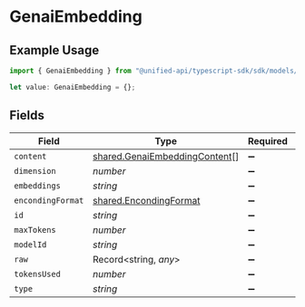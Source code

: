 # GenaiEmbedding

## Example Usage

```typescript
import { GenaiEmbedding } from "@unified-api/typescript-sdk/sdk/models/shared";

let value: GenaiEmbedding = {};
```

## Fields

| Field                                                                                 | Type                                                                                  | Required                                                                              | Description                                                                           |
| ------------------------------------------------------------------------------------- | ------------------------------------------------------------------------------------- | ------------------------------------------------------------------------------------- | ------------------------------------------------------------------------------------- |
| `content`                                                                             | [shared.GenaiEmbeddingContent](../../../sdk/models/shared/genaiembeddingcontent.md)[] | :heavy_minus_sign:                                                                    | N/A                                                                                   |
| `dimension`                                                                           | *number*                                                                              | :heavy_minus_sign:                                                                    | N/A                                                                                   |
| `embeddings`                                                                          | *string*                                                                              | :heavy_minus_sign:                                                                    | N/A                                                                                   |
| `encondingFormat`                                                                     | [shared.EncondingFormat](../../../sdk/models/shared/encondingformat.md)               | :heavy_minus_sign:                                                                    | N/A                                                                                   |
| `id`                                                                                  | *string*                                                                              | :heavy_minus_sign:                                                                    | N/A                                                                                   |
| `maxTokens`                                                                           | *number*                                                                              | :heavy_minus_sign:                                                                    | N/A                                                                                   |
| `modelId`                                                                             | *string*                                                                              | :heavy_minus_sign:                                                                    | N/A                                                                                   |
| `raw`                                                                                 | Record<string, *any*>                                                                 | :heavy_minus_sign:                                                                    | N/A                                                                                   |
| `tokensUsed`                                                                          | *number*                                                                              | :heavy_minus_sign:                                                                    | N/A                                                                                   |
| `type`                                                                                | *string*                                                                              | :heavy_minus_sign:                                                                    | N/A                                                                                   |